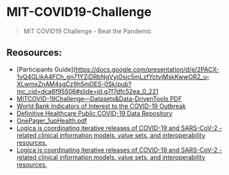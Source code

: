 # MIT-COVID19-Challenge
> MIT COVID19 Challenge - Beat the Pandemic


## Reosources:
- [Participants Guide](https://docs.google.com/presentation/d/e/2PACX-1vQ4GLIkA4FCh_gn71YZiDRbNgVyiOsjc5mLzfYctvjMskKwwOR2_u-XLwmxZnAM4sgCz9h5mDES-0Sk/pub?mc_cid=dca6f95506#slide=id.g7f7dfc52ea_0_221
- [MITCOVID-19Challenge—Datasets&Data-DrivenTools PDF](https://www.dropbox.com/s/n466b8p3sv6ruxg/COVID-19%20Datasets%20%26%20Data-Driven%20Tools.pdf?dl=0)
- [World Bank Indicators of Interest to the COVID-19 Outbreak](https://data.humdata.org/dataset/world-bank-indicators-of-interest-to-the-covid-19-outbreak)
- [Definitive Healthcare Public COVID-19 Data Repository](https://data.humdata.org/dataset/world-bank-indicators-of-interest-to-the-covid-19-outbreak)
- [OnePager_1upHealth.pdf](https://www.dropbox.com/s/snu44hq67ksdllm/OnePager_1upHealth.pdf?dl=0)
- [Logica is coordinating iterative releases of COVID-19 and SARS-CoV-2 -related clinical information models, value sets, and interoperability resources.](https://www.logicahealth.org/covid-19-interoperability-project)
- [Logica is coordinating iterative releases of COVID-19 and SARS-CoV-2 -related clinical information models, value sets, and interoperability resources.](https://www.logicahealth.org/covid-19-interoperability-project)

